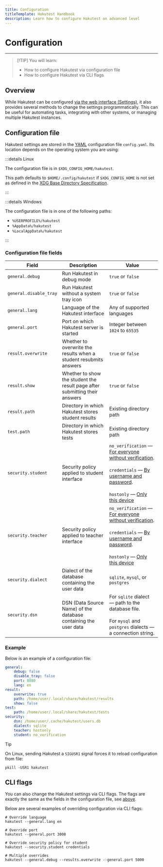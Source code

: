 ```yaml
---
title: Configuration
titleTemplate: Hakutest Handbook
description: Learn how to configure Hakutest on advanced level
---
```


# Configuration

---

> [!TIP] You will learn:
>
> -   How to configure Hakutest via configuration file
> -   How to configure Hakutest via CLI flags

## Overview

While Hakutest can be configured [via the web interface
(Settings)](/handbook/guide/05-settings), it also provides several methods to
change the settings programmatically. This can be useful for automating tasks,
integrating with other systems, or managing multiple Hakutest instances.

## Configuration file

Hakutest settings are stored in the [YAML](https://yaml.org/) configuration
file `config.yaml`. Its location depends on the operating system you are using:

:::details Linux

The configuration file is in `$XDG_CONFIG_HOME/hakutest`.

This path defaults to `$HOME/.config/hakutest` if
`$XDG_CONFIG_HOME` is not set as defined in the [XDG Base Directory
Specification](https://specifications.freedesktop.org/basedir-spec/basedir-spec-latest.html#variables).

:::

:::details Windows

The configuration file is in one of the following paths:

-   `%USERPROFILE%/hakutest`
-   `%AppData%/hakutest`
-   `%LocalAppData%/hakutest`

:::

### Configuration file fields

| Field                  | Description                                                                | Value                                                                                                                                                                                                                                                                                                     |
| ---------------------- | -------------------------------------------------------------------------- | --------------------------------------------------------------------------------------------------------------------------------------------------------------------------------------------------------------------------------------------------------------------------------------------------------- |
| `general.debug`        | Run Hakutest in debug mode                                                 | `true` or `false`                                                                                                                                                                                                                                                                                         |
| `general.disable_tray` | Run Hakutest without a system tray icon                                    | `true` or `false`                                                                                                                                                                                                                                                                                         |
| `general.lang`         | Language of the Hakutest interface                                         | Any of supported languages                                                                                                                                                                                                                                                                                |
| `general.port`         | Port on which Hakutest server is started                                   | Integer between `1024` to `65535`                                                                                                                                                                                                                                                                         |
| `result.overwrite`     | Whether to overwrite the results when a student resubmits answers          | `true` or `false`                                                                                                                                                                                                                                                                                         |
| `result.show`          | Whether to show the student the result page after submitting their answers | `true` or `false`                                                                                                                                                                                                                                                                                         |
| `result.path`          | Directory in which Hakutest stores student results                         | Existing directory path                                                                                                                                                                                                                                                                                   |
| `test.path`            | Directory in which Hakutest stores tests                                   | Existing directory path                                                                                                                                                                                                                                                                                   |
| `security.student`     | Security policy applied to student interface                               | `no_verification` &mdash; [For everyone without verification](/handbook/advanced/01-security#no-verification).<br><br>`credentials` &mdash; [By username and password](/handbook/advanced/01-security#credentials).<br><br>`hostonly` &mdash; [Only this device](/handbook/advanced/01-security#hostonly) |
| `security.teacher`     | Security policy applied to teacher interface                               | `no_verification` &mdash; [For everyone without verification](/handbook/advanced/01-security#no-verification).<br><br>`credentials` &mdash; [By username and password](/handbook/advanced/01-security#credentials).<br><br>`hostonly` &mdash; [Only this device](/handbook/advanced/01-security#hostonly) |
| `security.dialect`     | Dialect of the database containing the user data                           | `sqlite`, `mysql`, or `postgres`                                                                                                                                                                                                                                                                          |
| `security.dsn`         | DSN (Data Source Name) of the database containing the user data            | For `sqlite` dialect &mdash; path to the database file.<br><br>For `mysql` and `postgres` dialects &mdash; a connection string.                                                                                                                                                                           |

### Example

Below is an example of a configuration file:

```yaml
general:
    debug: false
    disable_tray: false
    port: 8080
    lang: en
result:
    overwrite: true
    path: /home/user/.local/share/hakutest/results
    show: false
test:
    path: /home/user/.local/share/hakutest/tests
security:
    dsn: /home/user/.cache/hakutest/users.db
    dialect: sqlite
    teacher: hostonly
    student: no_verification
```

> [!TIP]
>
> On Linux, sending Hakutest a `SIGUSR1` signal forces it to reload configuration from file:
>
> ```shell
> pkill -USR1 hakutest
> ```

## CLI flags

You can also change the Hakutest settings via CLI flags. The flags are exactly the same as the fields in the configuration file, see [above](#configuration-file-fields).

Below are several examples of overriding configuration via CLI flags:

```shell
# Override language
hakutest --general.lang en

# Override port
hakutest --general.port 3000

# Override security policy for student
hakutest --security.student credentials

# Multiple overrides
hakutest --general.debug --results.overwrite --general.port 5000
```
